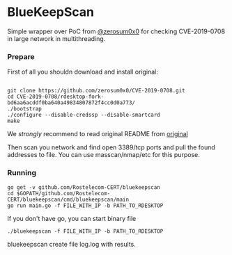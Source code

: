 # BlueKeepScan

Simple wrapper over PoC from [@zerosum0x0](https://twitter.com/zerosum0x0) for checking CVE-2019-0708 in large network in multithreading.


### Prepare

First of all you shouldn download and install original: 

```

git clone https://github.com/zerosum0x0/CVE-2019-0708.git
cd CVE-2019-0708/rdesktop-fork-bd6aa6acddf0ba640a49834807872f4cc0d0a773/
./bootstrap
./configure --disable-credssp --disable-smartcard
make
```

We *strongly* recommend to read original README from [original](https://github.com/zerosum0x0/CVE-2019-0708)

Then scan you network and find open 3389/tcp ports and pull the found addresses to file.
You can use masscan/nmap/etc for this purpose.

### Running

```
go get -v github.com/Rostelecom-CERT/bluekeepscan
cd $GOPATH/github.com/Rostelecom-CERT/bluekeepscan/cmd/bluekeepscan/main
go run main.go -f FILE_WITH_IP -b PATH_TO_RDESKTOP

```

If you don't have go, you can start binary file

```
./bluekeepscan -f FILE_WITH_IP -b PATH_TO_RDESKTOP
```

bluekeepscan create file log.log with results.